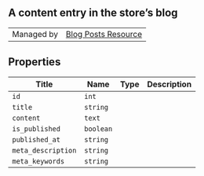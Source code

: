## A content entry in the store’s blog

|||
|---|---|
| Managed by | [Blog Posts Resource](/api/stores/v2/blog/posts)

</div>

## Properties

| Title | Name | Type | Description |
| --- | --- | --- | --- |
| `id` | `int` |
| `title` | `string` |
| `content` | `text` |
| `is_published` | `boolean` |
| `published_at` | `string` |
| `meta_description` | `string` |
| `meta_keywords` | `string` 
